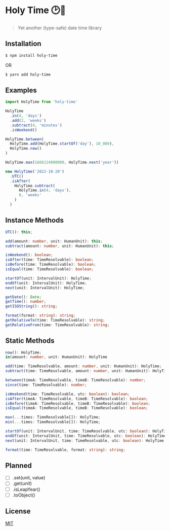 #  Holy Time 🕑🙏

> Yet another (type-safe) date time library

## Installation

```bash
$ npm install holy-time
```

OR

```bash
$ yarn add holy-time
```

## Examples
```ts
import HolyTime from 'holy-time'

HolyTime
  .in(4, 'days')
  .add(2, 'weeks')
  .subtract(4, 'minutes')
  .isWeekend()

HolyTime.between(
  HolyTime.add(HolyTime.startOf('day'), 10_000), 
  HolyTime.now()
)

HolyTime.max(1666224000000, HolyTime.next('year'))

new HolyTime('2022-10-20')
  .UTC()
  .isAfter(
    HolyTime.subtract(
      HolyTime.in(4, 'days'), 
      8, 'weeks'
    )
  )

```
## Instance Methods
```ts
UTC(): this;

add(amount: number, unit: HumanUnit): this;
subtract(amount: number, unit: HumanUnit): this;

isWeekend(): boolean;
isAfter(time: TimeResolvable): boolean;
isBefore(time: TimeResolvable): boolean;
isEqual(time: TimeResolvable): boolean;

startOf(unit: IntervalUnit): HolyTime;
endOf(unit: IntervalUnit): HolyTime;
next(unit: IntervalUnit): HolyTime;

getDate(): Date;
getTime(): number;
getISOString(): string;

format(format: string): string;
getRelativeTo(time: TimeResolvable): string;
getRelativeFrom(time: TimeResolvable): string;
```

## Static Methods
```ts
now(): HolyTime;
in(amount: number, unit: HumanUnit): HolyTime

add(time: TimeResolvable, amount: number, unit: HumanUnit): HolyTime;
subtract(time: TimeResolvable, amount: number, unit: HumanUnit): HolyTime;

between(timeA: TimeResolvable, timeB: TimeResolvable): number;
since(time: TimeResolvable): number;

isWeekend(time: TimeResolvable, utc: boolean): boolean;
isAfter(timeA: TimeResolvable, timeB: TimeResolvable): boolean;
isBefore(timeA: TimeResolvable, timeB: TimeResolvable): boolean;
isEqual(timeA: TimeResolvable, timeB: TimeResolvable): boolean;

max(...times: TimeResolvable[]): HolyTime;
min(...times: TimeResolvable[]): HolyTime;

startOf(unit: IntervalUnit, time: TimeResolvable, utc: boolean): HolyTime;
endOf(unit: IntervalUnit, time: TimeResolvable, utc: boolean): HolyTime;
next(unit: IntervalUnit, time: TimeResolvable, utc: boolean): HolyTime;

format(time: TimeResolvable, format: string): string;
```


## Planned

- [ ] .set(unit, value)
- [ ] .get(unit)
- [ ] .isLeapYear()
- [ ] .toObject()

## License

[MIT](https://tldrlegal.com/license/mit-license)
